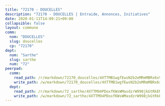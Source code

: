 ```yaml
---
title: "72170 - DOUCELLES"
description: "72170 - DOUCELLES | Entraide, Annonces, Initiatives"
date: 2020-01-11T14:09:21+09:00
collapsible: false
layout: commune
comm:
  nom: "DOUCELLES"
  slug: doucelles
  cp: "72170"
dept:
  nom: "Sarthe"
  slug: sarthe
  num: "72"
peerpad:
  comm:
    read_path: /r/markdown/72170_doucelles/4XTTMB1wgfEwsN2b2eMRmMBRx6xVhGvUL7QhygfQ51ycQtgXS
    write_path: /w/markdown/72170_doucelles/4XTTMB1wgfEwsN2b2eMRmMBRx6xVhGvUL7QhygfQ51ycQtgXS-K3TgU5EhBb8cUoqb9fwwNXX1E3BwRHhQCof6ez4MU6JgtJy2fh6BVde1J8pBY4gHCG88ZAqUSejuJe2KJyQxqJLepd3bPho62xqUv2YmH9DTPVJmEgfZVCNgfu8mRHfhn7uuZEh6
  dept:
    read_path: /r/markdown/72_sarthe/4XTTM94PDoxfKWsWMasdzrW998jkGtRkEM3CSUC42xSpuJKZ5
    write_path: /w/markdown/72_sarthe/4XTTM94PDoxfKWsWMasdzrW998jkGtRkEM3CSUC42xSpuJKZ5-K3TgTpjFyG67yVeuXvSAfSYzY4Yx2FMtDhgpv5HM2EDBJRVMn95z33xx4XjRNYNVaVsBPQ1t4pG9MoyNqwTqa8mcnEUB8rK4BMVbvUhCtGWCPSFnDCaT8GJTyimDgsCirLN3zswh
---
```


